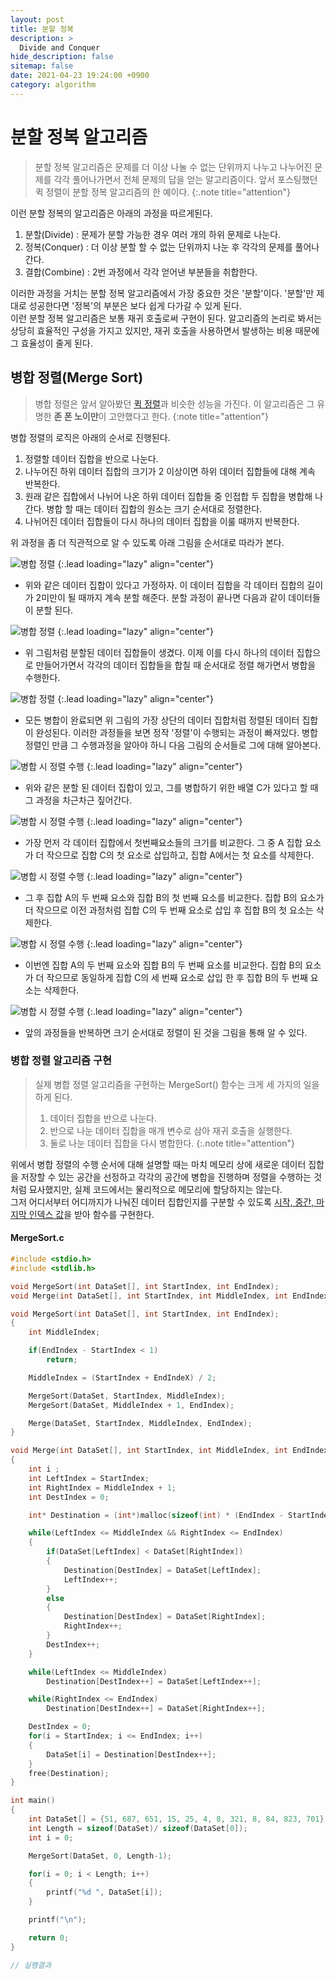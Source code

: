 ```yaml
---
layout: post
title: 분할 정복
description: >
  Divide and Conquer
hide_description: false
sitemap: false
date: 2021-04-23 19:24:00 +0900
category: algorithm
---
```


# 분할 정복 알고리즘

> 분할 정복 알고리즘은 문제를 더 이상 나눌 수 없는 단위까지 나누고 나누어진 문제를 각각 풀어나가면서 전체 문제의 답을 얻는 알고리즘이다. 앞서 포스팅했던 퀵 정렬이 분할 정복 알고리즘의 한 예이다.
{:.note title="attention"}

이런 분할 정복의 알고리즘은 아래의 과정을 따르게된다.

1. 분할(Divide) : 문제가 분할 가능한 경우 여러 개의 하위 문제로 나눈다.
2. 정복(Conquer) : 더 이상 분할 할 수 없는 단위까지 나눈 후 각각의 문제를 풀어나간다.
3. 결합(Combine) : 2번 과정에서 각각 얻어낸 부분들을 취합한다.

이러한 과정을 거치는 분할 정복 알고리즘에서 가장 중요한 것은 '분할'이다. '분할'만 제대로 성공한다면 '정복'의 부분은 보다 쉽게 다가갈 수 있게 된다.  
이런 분할 정복 알고리즘은 보통 재귀 호출로써 구현이 된다. 알고리즘의 논리로 봐서는 상당히 효율적인 구성을 가지고 있지만, 재귀 호출을 사용하면서 발생하는 비용 때문에 그 효율성이 줄게 된다.

## 병합 정렬(Merge Sort)

> 병합 정렬은 앞서 알아봤던 [퀵 정렬](/algorithm/2021-04-01-QuickSort)과 비슷한 성능을 가진다. 이 알고리즘은 그 유명한 **존 폰 노이만**이 고안했다고 한다.
{:note title="attention"}

병합 정렬의 로직은 아래의 순서로 진행된다.

1. 정렬할 데이터 집합을 반으로 나눈다.
2. 나누어진 하위 데이터 집합의 크기가 2 이상이면 하위 데이터 집합들에 대해 계속 반복한다.
3. 원래 같은 집합에서 나뉘어 나온 하위 데이터 집합들 중 인접합 두 집합을 병합해 나간다. 병합 할 때는 데이터 집합의 원소는 크기 순서대로 정렬한다.
4. 나뉘어진 데이터 집합들이 다시 하나의 데이터 집합을 이룰 때까지 반복한다.

위 과정을 좀 더 직관적으로 알 수 있도록 아래 그림을 순서대로 따라가 본다.

![병합 정렬](/assets/img/algorithm/sort/merge_sort/merge_sort1.png)
{:.lead loading="lazy" align="center"}

* 위와 같은 데이터 집합이 있다고 가정하자. 이 데이터 집합을 각 데이터 집합의 길이가 2미만이 될 때까지 계속 분할 해준다. 분할 과정이 끝나면 다음과 같이 데이터들이 분할 된다.

![병합 정렬](/assets/img/algorithm/sort/merge_sort/merge_sort2.png)
{:.lead loading="lazy" align="center"}

* 위 그림처럼 분할된 데이터 집합들이 생겼다. 이제 이를 다시 하나의 데이터 집합으로 만들어가면서 각각의 데이터 집합들을 합칠 때 순서대로 정렬 해가면서 병합을 수행한다.

![병합 정렬](/assets/img/algorithm/sort/merge_sort/merge_sort3.png)
{:.lead loading="lazy" align="center"}

* 모든 병합이 완료되면 위 그림의 가장 상단의 데이터 집합처럼 정렬된 데이터 집합이 완성된다. 이러한 과정들을 보면 정작 '정렬'이 수행되는 과정이 빠져있다. 병합 정렬인 만큼 그 수행과정을 알아야 하니 다음 그림의 순서들로 그에 대해 알아본다.

![병합 시 정렬 수행](/assets/img/algorithm/sort/merge_sort/merge_sort4.png)
{:.lead loading="lazy" align="center"}

* 위와 같은 분할 된 데이터 집합이 있고, 그를 병합하기 위한 배열 C가 있다고 할 때 그 과정을 차근차근 짚어간다.

![병합 시 정렬 수행](/assets/img/algorithm/sort/merge_sort/merge_sort5.png)
{:.lead loading="lazy" align="center"}

* 가장 먼저 각 데이터 집합에서 첫번째요소들의 크기를 비교한다. 그 중 A 집합 요소가 더 작으므로 집합 C의 첫 요소로 삽입하고, 집합 A에서는 첫 요소를 삭제한다.

![병합 시 정렬 수행](/assets/img/algorithm/sort/merge_sort/merge_sort6.png)
{:.lead loading="lazy" align="center"}

* 그 후 집합 A의 두 번째 요소와 집합 B의 첫 번째 요소를 비교한다. 집합 B의 요소가 더 작으므로 이전 과정처럼 집합 C의 두 번째 요소로 삽입 후 집합 B의 첫 요소는 삭제한다.

![병합 시 정렬 수행](/assets/img/algorithm/sort/merge_sort/merge_sort7.png)
{:.lead loading="lazy" align="center"}

* 이번엔 집합 A의 두 번째 요소와 집합 B의 두 번째 요소를 비교한다. 집합 B의 요소가 더 작으므로 동일하게 집합 C의 세 번째 요소로 삽입 한 후 집합 B의 두 번째 요소는 삭제한다.

![병합 시 정렬 수행](/assets/img/algorithm/sort/merge_sort/merge_sort8.png)
{:.lead loading="lazy" align="center"}

* 앞의 과정들을 반복하면 크기 순서대로 정렬이 된 것을 그림을 통해 알 수 있다.

### 병합 정렬 알고리즘 구현

> 실제 병합 정렬 알고리즘을 구현하는 MergeSort() 함수는 크게 세 가지의 일을 하게 된다.  
> 1. 데이터 집합을 반으로 나눈다.  
> 2. 반으로 나눈 데이터 집합을 매개 변수로 삼아 재귀 호출을 실행한다.  
> 3. 둘로 나눈 데이터 집합을 다시 병합한다.
{:.note title="attention"}

위에서 병합 정렬의 수행 순서에 대해 설명할 때는 마치 메모리 상에 새로운 데이터 집합을 저장할 수 있는 공간을 선정하고 각각의 공간에 병합을 진행하며 정렬을 수행하는 것처럼 묘사했지만, 실제 코드에서는 물리적으로 메모리에 할당하지는 않는다.  
그저 어디서부터 어디까지가 나눠진 데이터 집합인지를 구분할 수 있도록 <u>시작, 중간, 마지막 인덱스 값</u>을 받아 함수를 구현한다.

#### MergeSort.c

```c
#include <stdio.h>
#include <stdlib.h>

void MergeSort(int DataSet[], int StartIndex, int EndIndex);
void Merge(int DataSet[], int StartIndex, int MiddleIndex, int EndIndex);

void MergeSort(int DataSet[], int StartIndex, int EndIndex);
{
    int MiddleIndex;

    if(EndIndex - StartIndex < 1)
        return;

    MiddleIndex = (StartIndex + EndIndeX) / 2;

    MergeSort(DataSet, StartIndex, MiddleIndex);
    MergeSort(DataSet, MiddleIndex + 1, EndIndex);

    Merge(DataSet, StartIndex, MiddleIndex, EndIndex);
}

void Merge(int DataSet[], int StartIndex, int MiddleIndex, int EndIndex);
{
    int i ;
    int LeftIndex = StartIndex;
    int RightIndex = MiddleIndex + 1;
    int DestIndex = 0;

    int* Destination = (int*)malloc(sizeof(int) * (EndIndex - StartIndex + 1));

    while(LeftIndex <= MiddleIndex && RightIndex <= EndIndex)
    {
        if(DataSet[LeftIndex] < DataSet[RightIndex])
        {
            Destination[DestIndex] = DataSet[LeftIndex];
            LeftIndex++;
        }
        else
        {
            Destination[DestIndex] = DataSet[RightIndex];
            RightIndex++;
        }
        DestIndex++;
    }

    while(LeftIndex <= MiddleIndex)
        Destination[DestIndex++] = DataSet[LeftIndex++];

    while(RightIndex <= EndIndex)
        Destination[DestIndex++] = DataSet[RightIndex++];

    DestIndex = 0;
    for(i = StartIndex; i <= EndIndex; i++)
    {
        DataSet[i] = Destination[DestIndex++];
    }
    free(Destination);
}

int main()
{
    int DataSet[] = {51, 687, 651, 15, 25, 4, 8, 321, 8, 84, 823, 701};
    int Length = sizeof(DataSet)/ sizeof(DataSet[0]);
    int i = 0;

    MergeSort(DataSet, 0, Length-1);

    for(i = 0; i < Length; i++)
    {
        printf("%d ", DataSet[i]);
    }

    printf("\n");

    return 0;
}

// 실행결과
```